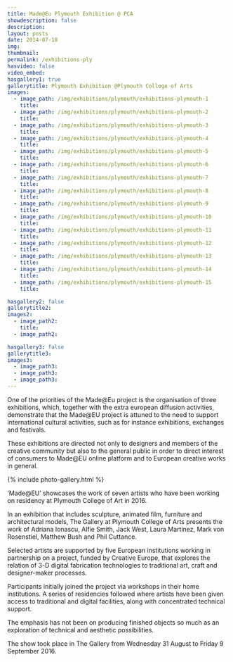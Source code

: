 ```yaml
---
title: Made@Eu Plymouth Exhibition @ PCA
showdescription: false
description: 
layout: posts
date: 2014-07-18
img: 
thumbnail: 
permalink: /exhibitions-ply
hasvideo: false
video_embed: 
hasgallery1: true   
gallerytitle: Plymouth Exhibition @Plymouth College of Arts
images:
  - image_path: /img/exhibitions/plymouth/exhibitions-plymouth-1
    title: 
  - image_path: /img/exhibitions/plymouth/exhibitions-plymouth-2
    title: 
  - image_path: /img/exhibitions/plymouth/exhibitions-plymouth-3
    title: 
  - image_path: /img/exhibitions/plymouth/exhibitions-plymouth-4
    title: 
  - image_path: /img/exhibitions/plymouth/exhibitions-plymouth-5
    title: 
  - image_path: /img/exhibitions/plymouth/exhibitions-plymouth-6
    title:     
  - image_path: /img/exhibitions/plymouth/exhibitions-plymouth-7
    title: 
  - image_path: /img/exhibitions/plymouth/exhibitions-plymouth-8
    title: 
  - image_path: /img/exhibitions/plymouth/exhibitions-plymouth-9
    title: 
  - image_path: /img/exhibitions/plymouth/exhibitions-plymouth-10
    title: 
  - image_path: /img/exhibitions/plymouth/exhibitions-plymouth-11
    title: 
  - image_path: /img/exhibitions/plymouth/exhibitions-plymouth-12
    title:    
  - image_path: /img/exhibitions/plymouth/exhibitions-plymouth-13
    title: 
  - image_path: /img/exhibitions/plymouth/exhibitions-plymouth-14
    title: 
  - image_path: /img/exhibitions/plymouth/exhibitions-plymouth-15
    title: 

hasgallery2: false       
gallerytitle2: 
images2:
  - image_path2:
    title:
  - image_path2: 

hasgallery3: false  
gallerytitle3: 
images3:
  - image_path3: 
  - image_path3: 
  - image_path3:    
---
```


One of the priorities of the Made@Eu project is the organisation of three exhibitions, which, together with the extra european diffusion activities, demonstrate that the Made@EU project is attuned to the need to support international cultural activities, such as for instance exhibitions, exchanges and festivals.

These exhibitions are directed not only to designers and members of the creative community but also to the general public in order to direct interest of consumers to Made@EU online platform and to European creative works in general.

{% include photo-gallery.html %}

‘Made@EU’ showcases the work of seven artists who have been working on residency at Plymouth College of Art in 2016.

In an exhibition that includes sculpture, animated film, furniture and architectural models, The Gallery at Plymouth College of Arts presents the work of Adriana Ionascu, Alfie Smith, Jack West, Laura Martinez, Mark von Rosenstiel, Matthew Bush and Phil Cuttance.

Selected artists are supported by five European institutions working in partnership on a project, funded by Creative Europe, that explores the relation of 3-D digital fabrication technologies to traditional art, craft and designer-maker processes.

Participants initially joined the project via workshops in their home institutions. A series of residencies followed where artists have been given access to traditional and digital facilities, along with concentrated technical support.

The emphasis has not been on producing finished objects so much as an exploration of technical and aesthetic possibilities.

The show took place in The Gallery from Wednesday 31 August to Friday 9 September 2016.







